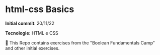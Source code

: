 # html-css Basics
**Initial commit**: 20/11/22

**Tecnologie:** HTML e CSS

:baby_chick:	 This Repo contains exercises from the "Boolean Fundamentals Camp" and other initial exercises.
